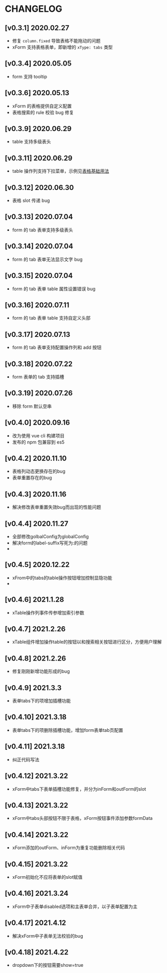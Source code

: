 # CHANGELOG

## [v0.3.1] 2020.02.27

- 修复 `column.fixed` 导致表格不能拖动的问题
- xForm 支持表格表单，即新增的 `xType: tabs` 类型

## [v0.3.4] 2020.05.05

- form 支持 tooltip

## [v0.3.6] 2020.05.13

- xForm 的表格提供自定义配置
- 表格搜索的 rule 校验 bug 修复

## [v0.3.9] 2020.06.29

- table 支持多级表头

## [v0.3.11] 2020.06.29

- table 操作列支持下拉菜单，示例见[表格基础用法](https://goldsubmarine.github.io/xcrud/guide/table.html#%E5%9F%BA%E6%9C%AC%E7%94%A8%E6%B3%95)

## [v0.3.12] 2020.06.30

- 表格 slot 传递 bug

## [v0.3.13] 2020.07.04

- form 的 tab 表单支持多级表头

## [v0.3.14] 2020.07.04

- form 的 tab 表单无法显示文字 bug

## [v0.3.15] 2020.07.04

- form 的 tab 表单 table 属性设置错误 bug

## [v0.3.16] 2020.07.11

- form 的 tab 表单 table 支持自定义头部

## [v0.3.17] 2020.07.13

- form 的 tab 表单支持配置操作列和 add 按钮

## [v0.3.18] 2020.07.22

- form 表单的 tab 支持插槽

## [v0.3.19] 2020.07.26

- 移除 form 默认空串

## [v0.4.0] 2020.09.16

- 改为使用 vue cli 构建项目
- 发布的 npm 包兼容到 es5

## [v0.4.2] 2020.11.10

- 表格列动态更换存在的bug
- 表单重置存在的bug

## [v0.4.3] 2020.11.16

- 解决修改表单重置失效bug而出现的性能问题

## [v0.4.4] 2020.11.27

- 全部修改golbalConfig为globalConfig
- 解决form的label-suffix写死为:的问题
- 
## [v0.4.5] 2020.12.22

- xFrom中的tabs的table操作按钮增加控制显隐功能
- 
## [v0.4.6] 2021.1.28

- xTable操作列事件传参增加索引参数
 
## [v0.4.7] 2021.2.26

- xTable组件增加操作table的按钮以和搜索相关按钮进行区分，方便用户理解

## [v0.4.8] 2021.2.26

- 修复刚刚新增功能形成的bug

## [v0.4.9] 2021.3.3

- 表单tabs下的项增加插槽功能

## [v0.4.10] 2021.3.18

- 表单tabs下的项删除插槽功能，增加form表单tab页配置
  
## [v0.4.11] 2021.3.18

- 纠正代码写法
  
## [v0.4.12] 2021.3.22

- xForm中tabs下表单插槽功能修复，并分为inForm和outForm的slot

## [v0.4.13] 2021.3.22

- xForm中tabs头部按钮不限于表格，xForm按钮事件添加参数formData
  
## [v0.4.14] 2021.3.22

- xForm添加的outForm、inForm为重复功能删除相关代码
  
## [v0.4.15] 2021.3.22

- xForm初始化不应将表单的slot赋值

## [v0.4.16] 2021.3.24

- xForm中子表单disabled选项和主表单合并，以子表单配置为主

## [v0.4.17] 2021.4.12

- 解决xForm中子表单无法校验的bug
  
## [v0.4.18] 2021.4.22

- dropdown下的按钮需要show=true
